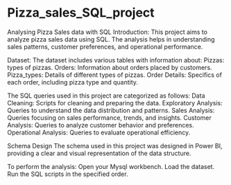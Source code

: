 # Pizza_sales_SQL_project
Analysing Pizza Sales data with SQL
Introduction: This project aims to analyze pizza sales data using SQL. The analysis helps in understanding sales patterns, customer preferences, and operational performance.

Dataset: The dataset includes various tables with information about: Pizzas: types of pizzas. Orders: Information about orders placed by customers. Pizza_types: Details of different types of pizzas. Order Details: Specifics of each order, including pizza type and quantity. 

The SQL queries used in this project are categorized as follows: Data Cleaning: Scripts for cleaning and preparing the data. Exploratory Analysis: Queries to understand the data distribution and patterns. Sales Analysis: Queries focusing on sales performance, trends, and insights. Customer Analysis: Queries to analyze customer behavior and preferences. Operational Analysis: Queries to evaluate operational efficiency.

Schema Design The schema used in this project was designed in Power BI, providing a clear and visual representation of the data structure.

To perform the analysis: Open your Mysql workbench. Load the dataset. Run the SQL scripts in the specified order.
